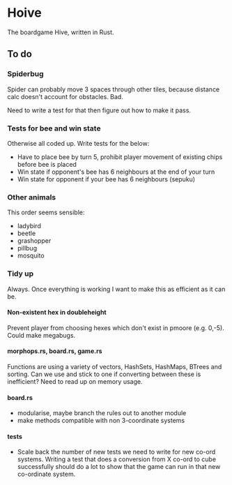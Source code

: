 # Hoive
The boardgame Hive, written in Rust.

## To do

### Spiderbug

Spider can probably move 3 spaces through other tiles, because distance calc doesn't account for obstacles. Bad.

Need to write a test for that then figure out how to make it pass.

### Tests for bee and win state

Otherwise all coded up. Write tests for the below:
* Have to place bee by turn 5, prohibit player movement of existing chips before bee is placed
* Win state if opponent's bee has 6 neighbours at the end of your turn
* Win state for opponent if your bee has 6 neighbours (sepuku)


### Other animals

This order seems sensible: 

* ladybird
* beetle
* grashopper
* pillbug
* mosquito

### Tidy up

Always. Once everything is working I want to make this as efficient as it can be.

#### Non-existent hex in doubleheight

Prevent player from choosing hexes which don't exist in pmoore (e.g. 0,-5). Could make megabugs.

#### morphops.rs, board.rs, game.rs

Functions are using a variety of vectors, HashSets, HashMaps, BTrees and sorting. Can we use and stick to one if converting between these is inefficient? Need to read up on memory usage.

#### board.rs
* modularise, maybe branch the rules out to another module
* make methods compatible with non 3-coordinate systems

#### tests

* Scale back the number of new tests we need to write for new co-ord systems. Writing a test that does a conversion from X co-ord to cube successfully should do a lot to show that the game can run in that new co-ordinate system.

